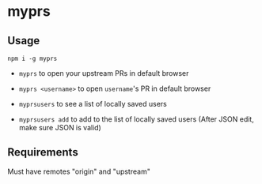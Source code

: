 # myprs

## Usage

```
npm i -g myprs
```

- `myprs` to open your upstream PRs in default browser

- `myprs <username>` to open `username`'s PR in default browser

- `myprsusers` to see a list of locally saved users

- `myprsusers add` to add to the list of locally saved users (After JSON edit, make sure JSON is valid)

## Requirements

Must have remotes "origin" and "upstream"
